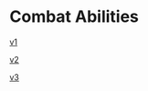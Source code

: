 # Combat Abilities

[v1](Combat%20Abilities%2074e901f87d6e4f71bae32db87efc7e9a/v1%20a1cb86d0c18e43b281954e9a6c66252c.md)

[v2](Combat%20Abilities%2074e901f87d6e4f71bae32db87efc7e9a/v2%2000431ecab0b44ff290a283d51adc5562.md)

[v3](Combat%20Abilities%2074e901f87d6e4f71bae32db87efc7e9a/v3%200366ac9e466d4490a28328907a7ec5fc.md)